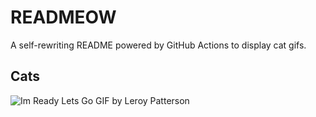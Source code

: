 # READMEOW

A self-rewriting README powered by GitHub Actions to display cat gifs.

## Cats

![Im Ready Lets Go GIF by Leroy Patterson](https://media3.giphy.com/media/CjmvTCZf2U3p09Cn0h/200.gif?cid=9acd02damit94jybchmozxjyr45nkj1f7ekn0ydp4d0kp9ub&ep=v1_gifs_search&rid=200.gif&ct=g)
